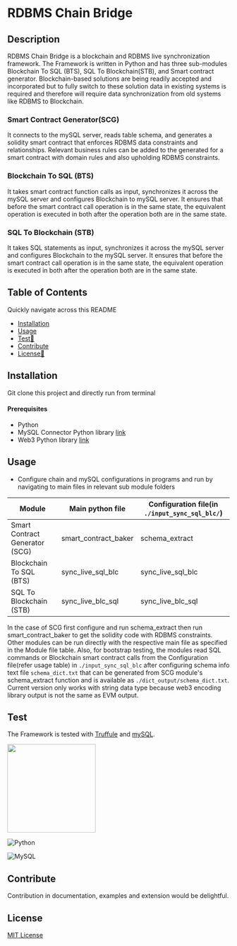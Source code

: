 # RDBMS Chain Bridge
## Description

RDBMS Chain Bridge is a blockchain and RDBMS live synchronization framework. The Framework is written in Python and has three sub-modules Blockchain To SQL (BTS), SQL To Blockchain(STB), and Smart contract generator. Blockchain-based solutions are being readily accepted and incorporated but to fully switch to these solution data in existing systems is required and therefore will require data synchronization from old systems like RDBMS to Blockchain.

### Smart Contract Generator(SCG)

It connects to the mySQL server, reads table schema, and generates a solidity smart contract that enforces RDBMS data constraints and relationships. Relevant business rules can be added to the generated for a smart contract with domain rules and also upholding RDBMS constraints.

### Blockchain To SQL (BTS) 

It takes smart contract function calls as input, synchronizes it across the mySQL server and configures Blockchain to mySQL server. It ensures that before the smart contract call operation is in the same state, the equivalent operation is executed in both after the operation both are in the same state.

### SQL To Blockchain (STB) 

It takes SQL statements as input, synchronizes it across the mySQL server and configures Blockchain to the mySQL server. It ensures that before the smart contract call operation is in the same state, the equivalent operation is executed in both after the operation both are in the same state.



## Table of Contents 

Quickly navigate across this README
- [Installation](#installation)
- [Usage](#usage)
- [Test🧪](#test)
- [Contribute](#contribute)
- [License📄](#license)

## Installation

Git clone this project and directly run from terminal

#### Prerequisites
- Python
- MySQL Connector Python library [link](https://dev.mysql.com/doc/connector-python/en/)
- Web3 Python library [link](https://web3py.readthedocs.io/en/stable/)
    

## Usage

- Configure chain and mySQL configurations in programs and run by navigating to main files in relevant sub module folders
  
| Module                   | Main python file           | Configuration  file(in `./input_sync_sql_blc/`) |
|------------------------------- |----------------------|------------------|
| Smart Contract Generator (SCG) | smart_contract_baker |schema_extract    |            
| Blockchain To SQL (BTS)        | sync_live_sql_blc    |sync_live_sql_blc |
| SQL To Blockchain (STB)        | sync_live_blc_sql    |sync_live_blc_sql |

In the case of SCG first configure and run schema_extract then run smart_contract_baker to get the solidity code with RDBMS constraints.
Other modules can be run directly with the respective main file as specified in the Module file table. 
Also, for bootstrap testing, the modules read SQL commands or Blockchain smart contract calls from the Configuration  file(refer usage table) in `./input_sync_sql_blc` after configuring schema info text file `schema_dict.txt` that can be generated from SCG module's schema_extract function and is available as `./dict_output/schema_dict.txt`.
Current version only works with string data type because web3 encoding library output is not the same as EVM output.

## Test

The Framework is tested with [Truffule](https://trufflesuite.com/) and [mySQL](https://www.mysql.com/).

<img src="https://trufflesuite.com/img/truffle-logo-dark.svg" width="200">


![Python](https://img.shields.io/badge/python-3670A0?style=for-the-badge&logo=python&logoColor=ffdd54)

![MySQL](https://img.shields.io/badge/mysql-4479A1.svg?style=for-the-badge&logo=mysql&logoColor=white)

## Contribute
Contribution in documentation, examples and extension would be delightful.

## License

[MIT License](LICENSE)





